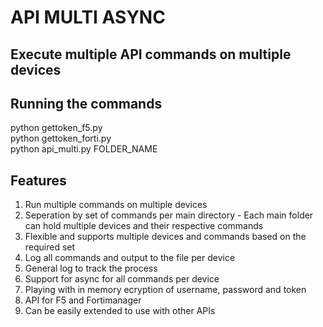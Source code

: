 # API MULTI ASYNC

## Execute multiple API commands on multiple devices

## Running the commands
python gettoken_f5.py  
python gettoken_forti.py  
python api_multi.py FOLDER_NAME  

## Features
1. Run multiple commands on multiple devices
2. Seperation by set of commands per main directory - Each main folder can hold multiple devices and their respective commands
3. Flexible and supports multiple devices and commands based on the required set
4. Log all commands and output to the file per device
5. General log to track the process
6. Support for async for all commands per device
7. Playing with in memory ecryption of username, password and token
8. API for F5 and Fortimanager
9. Can be easily extended to use with other APIs

